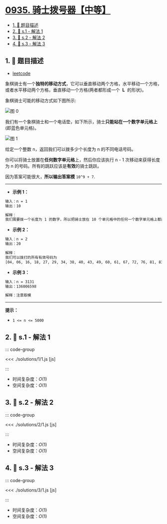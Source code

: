 # [0935. 骑士拨号器【中等】](https://github.com/tnotesjs/TNotes.leetcode/tree/main/notes/0935.%20%E9%AA%91%E5%A3%AB%E6%8B%A8%E5%8F%B7%E5%99%A8%E3%80%90%E4%B8%AD%E7%AD%89%E3%80%91)

<!-- region:toc -->

- [1. 📝 题目描述](#1--题目描述)
- [2. 🎯 s.1 - 解法 1](#2--s1---解法-1)
- [3. 🎯 s.2 - 解法 2](#3--s2---解法-2)
- [4. 🎯 s.3 - 解法 3](#4--s3---解法-3)

<!-- endregion:toc -->

## 1. 📝 题目描述

- [leetcode](https://leetcode.cn/problems/knight-dialer/)

象棋骑士有一个**独特的移动方式**，它可以垂直移动两个方格，水平移动一个方格，或者水平移动两个方格，垂直移动一个方格(两者都形成一个  **L**  的形状)。

象棋骑士可能的移动方式如下图所示:

![图 0](https://cdn.jsdelivr.net/gh/tnotesjs/imgs@main/2025-09-16-21-09-46.png)

我们有一个象棋骑士和一个电话垫，如下所示，骑士**只能站在一个数字单元格上**(即蓝色单元格)。

![图 1](https://cdn.jsdelivr.net/gh/tnotesjs/imgs@main/2025-09-16-21-09-59.png)

给定一个整数 n，返回我们可以拨多少个长度为 n 的不同电话号码。

你可以将骑士放置在**任何数字单元格**上，然后你应该执行 n - 1 次移动来获得长度为 n 的号码。所有的跳跃应该是**有效**的骑士跳跃。

因为答案可能很大，**所以输出答案模** `10^9 + 7`.

---

- **示例 1：**

```txt
输入：n = 1
输出：10

解释：
我们需要拨一个长度为 1 的数字，所以把骑士放在 10 个单元格中的任何一个数字单元格上都能满足条件。
```

- **示例 2：**

```txt
输入：n = 2
输出：20

解释：
我们可以拨打的所有有效号码为
[04, 06, 16, 18, 27, 29, 34, 38, 40, 43, 49, 60, 61, 67, 72, 76, 81, 83, 92, 94]
```

- **示例 3：**

```txt
输入：n = 3131
输出：136006598

解释：注意取模
```

---

**提示：**

- `1 <= n <= 5000`

## 2. 🎯 s.1 - 解法 1

::: code-group

<<< ./solutions/1/1.js [js]

:::

- 时间复杂度：$O(1)$
- 空间复杂度：$O(1)$

## 3. 🎯 s.2 - 解法 2

::: code-group

<<< ./solutions/2/1.js [js]

:::

- 时间复杂度：$O(1)$
- 空间复杂度：$O(1)$

## 4. 🎯 s.3 - 解法 3

::: code-group

<<< ./solutions/3/1.js [js]

:::

- 时间复杂度：$O(1)$
- 空间复杂度：$O(1)$
